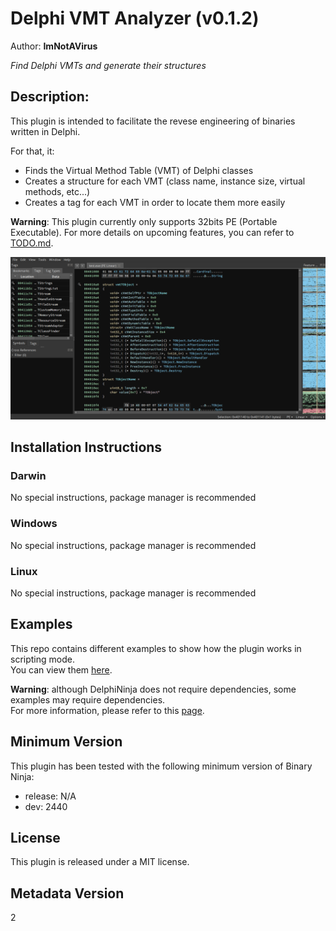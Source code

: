 # Delphi VMT Analyzer (v0.1.2)

Author: **ImNotAVirus**

_Find Delphi VMTs and generate their structures_

## Description:

This plugin is intended to facilitate the revese engineering of binaries written in Delphi.

For that, it:

- Finds the Virtual Method Table (VMT) of Delphi classes
- Creates a structure for each VMT (class name, instance size, virtual methods, etc...)
- Creates a tag for each VMT in order to locate them more easily

**Warning**: This plugin currently only supports 32bits PE (Portable Executable). For more details on upcoming features, you can refer to [TODO.md](./TODO.md).

![example](./assets/example.png)

## Installation Instructions

### Darwin

No special instructions, package manager is recommended

### Windows

No special instructions, package manager is recommended

### Linux

No special instructions, package manager is recommended

## Examples

This repo contains different examples to show how the plugin works in scripting mode.  
You can view them [here](./examples).

**Warning**: although DelphiNinja does not require dependencies, some examples may require dependencies.  
For more information, please refer to this [page](./examples/README.md).

## Minimum Version

This plugin has been tested with the following minimum version of Binary Ninja:

* release: N/A
* dev: 2440

## License

This plugin is released under a MIT license.

## Metadata Version

2
